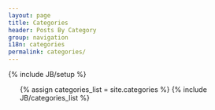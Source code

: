 ```yaml
---
layout: page
title: Categories
header: Posts By Category
group: navigation
i18n: categories
permalink: categories/
---
```

{% include JB/setup %}

<ul class="tag_box inline">
  {% assign categories_list = site.categories %}
  {% include JB/categories_list %}
</ul>


<!-- {% for category in site.categories %}
  <h2 id="{{ category[0] }}-ref">{{ category[0] | join: "/" }}</h2>
  <ul>
    {% assign pages_list = category[1] %}
    {% include JB/pages_list %}
  </ul>
{% endfor %} -->

<link href="{{ BASE_PATH }}/assets/css/tags.css" rel="stylesheet">
